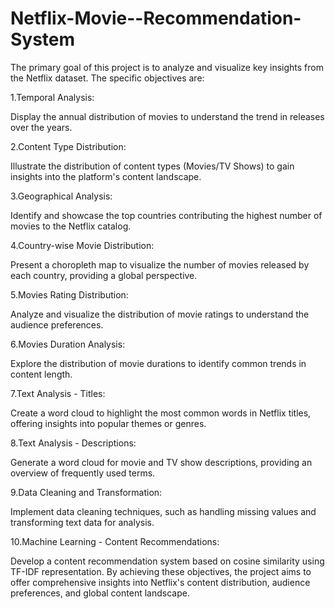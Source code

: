 # Netflix-Movie--Recommendation-System

The primary goal of this project is to analyze and visualize key insights from the Netflix dataset. The specific objectives are:

1.Temporal Analysis:

Display the annual distribution of movies to understand the trend in releases over the years.

2.Content Type Distribution:

Illustrate the distribution of content types (Movies/TV Shows) to gain insights into the platform's content landscape.

3.Geographical Analysis:

Identify and showcase the top countries contributing the highest number of movies to the Netflix catalog.

4.Country-wise Movie Distribution:

Present a choropleth map to visualize the number of movies released by each country, providing a global perspective.

5.Movies Rating Distribution:

Analyze and visualize the distribution of movie ratings to understand the audience preferences.

6.Movies Duration Analysis:

Explore the distribution of movie durations to identify common trends in content length.

7.Text Analysis - Titles:

Create a word cloud to highlight the most common words in Netflix titles, offering insights into popular themes or genres.

8.Text Analysis - Descriptions:

Generate a word cloud for movie and TV show descriptions, providing an overview of frequently used terms.

9.Data Cleaning and Transformation:

Implement data cleaning techniques, such as handling missing values and transforming text data for analysis.

10.Machine Learning - Content Recommendations:

Develop a content recommendation system based on cosine similarity using TF-IDF representation. By achieving these objectives, the project aims to offer comprehensive insights into Netflix's content distribution, audience preferences, and global content landscape.

